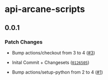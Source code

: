 # api-arcane-scripts

## 0.0.1

### Patch Changes

- Bump actions/checkout from 3 to 4 ([#3](https://github.com/chizmw/api-arcane-scripts/pull/3))

- Inital Commit + Changesets ([`0126505`](https://github.com/chizmw/api-arcane-scripts/commit/0126505c72599a47cf9efd36e0ad14f6c1e262a1))

- Bump actions/setup-python from 2 to 4 ([#1](https://github.com/chizmw/api-arcane-scripts/pull/1))

